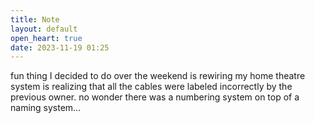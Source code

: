 ```yaml
---
title: Note
layout: default
open_heart: true
date: 2023-11-19 01:25
---
```


fun thing I decided to do over the weekend is rewiring my home theatre system is realizing that all the cables were labeled incorrectly by the previous owner. no wonder there was a numbering system on top of a naming system…
